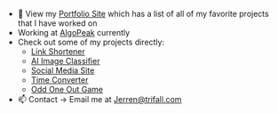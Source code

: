 - 💼 View my [Portfolio Site](https://trifall.com) which has a list of all of my favorite projects that I have worked on
- Working at [AlgoPeak](https://AlgoPeak.net) currently
- Check out some of my projects directly:
  - [Link Shortener](https://linker.trifall.com)
  - [AI Image Classifier](https://classify.lol)
  - [Social Media Site](https://social.trifall.com)
  - [Time Converter](https://timeconvert.xyz/)
  - [Odd One Out Game](https://https://oddone.trifall.com/)
- 📫 Contact -> Email me at [Jerren@trifall.com](mailto:Jerren@trifall.com)
